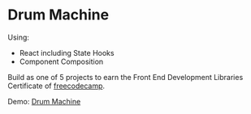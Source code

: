 # Drum Machine

Using:
- React including State Hooks
- Component Composition

Build as one of 5 projects to earn the Front End Development Libraries Certificate of [freecodecamp](freecodecamp.org).

Demo: [Drum Machine](https://drum-machine-4j3.pages.dev/)
